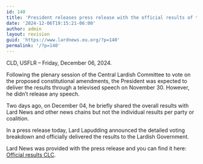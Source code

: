 ```yaml
---
id: 140
title: 'President releases press release with the official results of the plenary session of the Central Lardish Committee'
date: '2024-12-06T19:15:21-06:00'
author: admin
layout: revision
guid: 'https://www.lardnews.eu.org/?p=140'
permalink: '/?p=140'
---
```


CLD, USFLR – Friday, December 06, 2024.

Following the plenary session of the Central Lardish Committee to vote on the proposed constitutional amendments, the President was expected to deliver the results through a televised speech on November 30. However, he didn’t release any speech.

Two days ago, on December 04, he briefly shared the overall results with Lard News and other news chains but not the individual results per party or coalition.

In a press release today, Lard Lapudding announced the detailed voting breakdown and officially delivered the results to the Lardish Government.

Lard News was provided with the press release and you can find it here: [Official results CLC](https://www.lardnews.eu.org/wp-content/uploads/2024/12/Official-results-CLC.pdf).